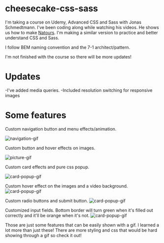 # cheesecake-css-sass

I'm taking a course on Udemy, Advanced CSS and Sass with Jonas Schmedtmann. I've been coding along while watching his videos. He shows us how to make [Natours](http://natours.netlify.com). I'm making a similar version to practice and better understand CSS and Sass.

I follow BEM naming convention and the 7-1 architect/pattern.

I'm not finished with the course so there will be more updates!

# Updates

-I've added media queries.
-Included resolution switching for responsive images

# Some features

Custom navigation button and menu effects/animation.

![navigation-gif](gif-1.gif)

Custom button and hover effects on images.

![picture-gif](gif-2.gif)

Custom card effects and pure css popup.

![card-popup-gif](gif-3.gif)

Custom hover effect on the images and a video background.
![card-popup-gif](gif-4.gif)

Custom radio buttons and submit button.
![card-popup-gif](gif-5.gif)

Customized input fields. Bottom border will turn green when it's filled out correctly and it'll be orange when it's not.
![card-popup-gif](gif-6.gif)


Those are just some features that can be easily shown with a gif. I learned a lot more than just these! There are more styling and css that would be hard showing through a gif so check it out!
